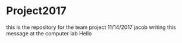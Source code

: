 # Project2017
this is the repository for the team project
11/14/2017 jacob writing this message at the computer lab
Hello
